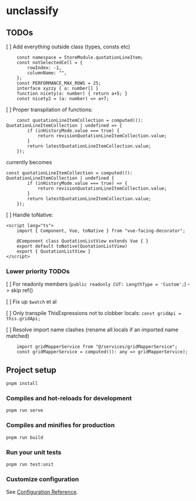 # unclassify

## TODOs
[ ] Add everything outside class (types, consts etc)
```
    const namespace = StoreModule.quotationLineItem;
    const notSelectedCell = {
        rowIndex: -1,
        columnName: "",
    };
    const PERFORMANCE_MAX_ROWS = 25;
    interface xyzzy { a: number[] }
    function nicety(a: number) { return a+5; }
    const nicety2 = (a: number) => a+7;
```

[ ] Proper transpilation of functions:
```
    const quotationLineItemCollection = computed((): QuotationLineItemCollection | undefined => {
        if (inHistoryMode.value === true) {
            return revisionQuotationLineItemCollection.value;
        }
        return latestQuotationLineItemCollection.value;
    });
``` 
currently becomes
```
const quotationLineItemCollection = computed((): QuotationLineItemCollection | undefined {
        if (inHistoryMode.value === true) => {
            return revisionQuotationLineItemCollection.value;
        }
        return latestQuotationLineItemCollection.value;
    });
```

[ ] Handle toNative:
```
<script lang="ts">
    import { Component, Vue, toNative } from "vue-facing-decorator";

    @Component class QuotationListView extends Vue { }
    export default toNative(QuotationListView)
    export { QuotationListView }
</script>
```

### Lower priority TODOs
[ ] For readonly members (`public readonly CUT: LengthType = 'Custom';`) -> skip ref()

[ ] Fix up `$watch` et al

[ ] Only transpile ThisExpressions not to clobber locals: `const gridApi = this.gridApi;`

[ ] Resolve import name clashes (rename all locals if an imported name matched)
```
    import gridMapperService from "@/services/gridMapperService";
    const gridMapperService = computed((): any => gridMapperService);
```

## Project setup
```
pnpm install
```

### Compiles and hot-reloads for development
```
pnpm run serve
```

### Compiles and minifies for production
```
pnpm run build
```

### Run your unit tests
```
pnpm run test:unit
```

### Customize configuration
See [Configuration Reference](https://cli.vuejs.org/config/).
